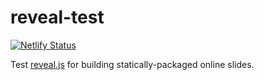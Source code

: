 # reveal-test

[![Netlify Status](https://api.netlify.com/api/v1/badges/b9a9b843-0252-40c3-af56-89e09bb6b302/deploy-status)](https://app.netlify.com/sites/timebertt-talks-reveal-test/deploys)

Test [reveal.js](https://revealjs.com/) for building statically-packaged online slides.
